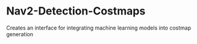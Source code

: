 # Nav2-Detection-Costmaps
Creates an interface for integrating machine learning models into costmap generation
